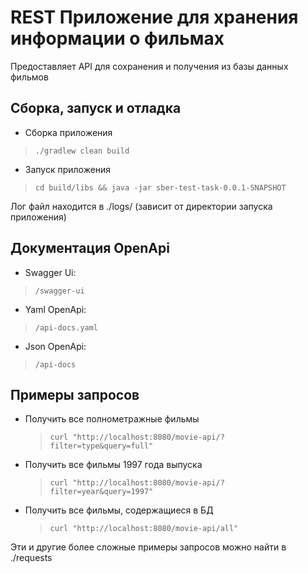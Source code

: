 # REST Приложение для хранения информации о фильмах

Предоставляет API для сохранения и получения из базы данных фильмов


## Сборка, запуск и отладка

- Сборка приложения 
>`./gradlew clean build`
- Запуск приложения
>`cd build/libs && java -jar sber-test-task-0.0.1-SNAPSHOT`

Лог файл находится в ./logs/ (зависит от директории запуска приложения)


## Документация OpenApi

- Swagger Ui:
> `/swagger-ui`
- Yaml OpenApi:
> `/api-docs.yaml`
- Json OpenApi:
> `/api-docs`

## Примеры запросов

- Получить все полнометражные фильмы
    > `curl "http://localhost:8080/movie-api/?filter=type&query=full"`
- Получить все фильмы 1997 года выпуска
    > `curl "http://localhost:8080/movie-api/?filter=year&query=1997"`
- Получить все фильмы, содержащиеся в БД
    > `curl "http://localhost:8080/movie-api/all"`

Эти и другие более сложные примеры запросов можно найти в ./requests

